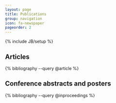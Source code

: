 ```yaml
---
layout: page
title: Publications
group: navigation
icon: fa-newspaper
pageorder: 2
---
```

{% include JB/setup %}

## Articles
{% bibliography --query @article %}

## Conference abstracts and posters
{% bibliography --query @inproceedings %}
